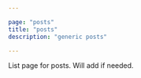 ```yaml
---

page: "posts"
title: "posts"
description: "generic posts"

---
```


List page for posts. Will add if needed.
